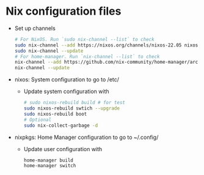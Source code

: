 # Nix configuration files

- Set up channels

  ```bash
  # For NixOS. Run `sudo nix-channel --list` to check
  sudo nix-channel --add https://nixos.org/channels/nixos-22.05 nixos
  sudo nix-channel --update
  # For home-manager. Run `nix-channel --list` to check
  nix-channel --add https://github.com/nix-community/home-manager/archive/release-22.05.tar.gz home-manager
  nix-channel --update
  ```

- nixos: System configuration to go to /etc/
  - Update system configuration with

    ```bash
    # sudo nixos-rebuild build # for test
    sudo nixos-rebuild swtich --upgrade
    sudo nixos-rebuild boot
    # Optional
    sudo nix-collect-garbage -d
    ```

- nixpkgs: Home Manager configuration to go to ~/.config/
  - Update user configuration with

    ```bash
    home-manager build
    home-manager switch
    ```
